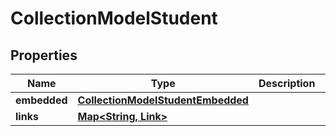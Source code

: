 

# CollectionModelStudent


## Properties

| Name | Type | Description | Notes |
|------------ | ------------- | ------------- | -------------|
|**embedded** | [**CollectionModelStudentEmbedded**](CollectionModelStudentEmbedded.md) |  |  [optional] |
|**links** | [**Map&lt;String, Link&gt;**](Link.md) |  |  [optional] |



